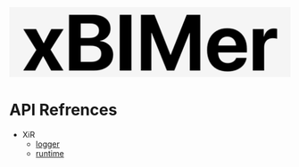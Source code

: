 <p align='center'>
<img src='../_images/logo.png' width='512px'/>
</p>

# API Refrences

- XiR
  - [logger](./XiR/logger.md)
  - [runtime](./XiR/runtime.md)
